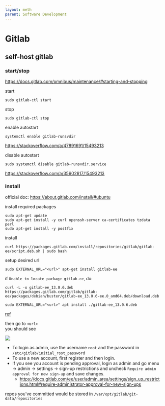 ```yaml
---
layout: meth
parent: Software Development
---
```

# Gitlab

## self-host gitlab

### start/stop

<https://docs.gitlab.com/omnibus/maintenance/#starting-and-stopping>

start
```
sudo gitlab-ctl start
```

stop
```
sudo gitlab-ctl stop
```

enable autostart
```
systemctl enable gitlab-runsvdir
```
<https://stackoverflow.com/a/47891691/15493213>

disable autostart
```
sudo systemctl disable gitlab-runsvdir.service
```
<https://stackoverflow.com/a/35902817/15493213>

### install

official doc: <https://about.gitlab.com/install/#ubuntu>  

install required packages

```
sudo apt-get update
sudo apt-get install -y curl openssh-server ca-certificates tzdata perl
sudo apt-get install -y postfix
```

install

```
curl https://packages.gitlab.com/install/repositories/gitlab/gitlab-ee/script.deb.sh | sudo bash
```

setup desired url

```
sudo EXTERNAL_URL="<url>" apt-get install gitlab-ee
```

if `Unable to locate package gitlab-ce`, do

```
curl -L -o gitlab-ee_13.0.6.deb https://packages.gitlab.com/gitlab/gitlab-ee/packages/debian/buster/gitlab-ee_13.0.6-ee.0_amd64.deb/download.deb

sudo EXTERNAL_URL="<url>" apt install ./gitlab-ee_13.0.6.deb
```

[ref](https://gitlab.com/gitlab-org/omnibus-gitlab/-/issues/5176#note_352348985)

then go to `<url>`  
you should see  

![](https://i.imgur.com/AHK8MCg.png)

- To login as admin, use the username `root` and the password in `/etc/gitlab/initial_root_password`
- To use a new account, first register and then login.
- If you see you account is pending approval, login as admin and go menu → admin → settings → sign-up restrictions and uncheck `Require admin approval for new sign-up` and save changes.    
	- <https://docs.gitlab.com/ee/user/admin_area/settings/sign_up_restrictions.html#require-administrator-approval-for-new-sign-ups>

repos you've committed would be stored in `/var/opt/gitlab/git-data/repositories`